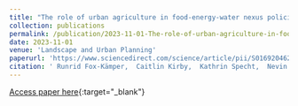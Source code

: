 ```yaml
---
title: "The role of urban agriculture in food-energy-water nexus policies: Insights from Europe and the U.S"
collection: publications
permalink: /publication/2023-11-01-The-role-of-urban-agriculture-in-food-energy-water-nexus-policies-Insights-from-Europe-and-the-US
date: 2023-11-01
venue: 'Landscape and Urban Planning'
paperurl: 'https://www.sciencedirect.com/science/article/pii/S0169204623001676'
citation: ' Runrid Fox-Kämper,  Caitlin Kirby,  Kathrin Specht,  Nevin Cohen,  Rositsa Ilieva,  Silvio Caputo,  Victoria Schoen,  Jason Hawes,  Lidia Ponizy,  Béatrice Béchet, &quot;The role of urban agriculture in food-energy-water nexus policies: Insights from Europe and the U.S.&quot; Landscape and Urban Planning, 2023.'
---
```

[Access paper here](https://www.sciencedirect.com/science/article/pii/S0169204623001676){:target="_blank"}
